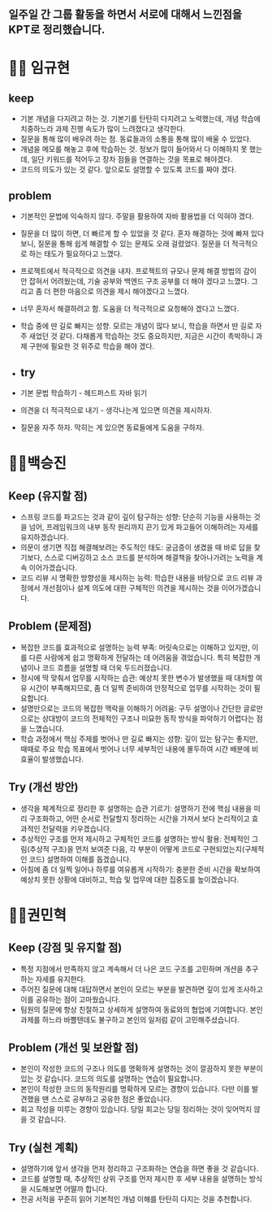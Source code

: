 ## 일주일 간 그룹 활동을 하면서 서로에 대해서 느낀점을 KPT로 정리했습니다. 

# 👨‍💻 임규현

## **keep**
- 기본 개념을 다지려고 하는 것. 기본기를 탄탄히 다지려고 노력했는데, 개념 학습에 치중하느라 과제 진행 속도가 많이 느려졌다고 생각한다.
- 질문을 통해 많이 배우려 하는 점. 동료들과의 소통을 통해 많이 배울 수 있었다.
- 개념을 메모를 해놓고 후에 학습하는 것. 정보가 많이 들어와서 다 이해하지 못 했는데, 일단 키워드를 적어두고 장차 점들을 연결하는 것을 목표로 해야겠다. 
- 코드의 의도가 있는 것 같다. 앞으로도 설명할 수 있도록 코드를 짜야 겠다.

## **problem**
- 기본적인 문법에 익숙하지 않다. 주말을 활용하여 자바 활용법을 더 익혀야 겠다.
- 질문을 더 많이 하면, 더 빠르게 할 수 있었을 것 같다. 혼자 해결하는 것에 빠져 있다 보니, 질문을 통해 쉽게 해결할 수 있는 문제도 오래 걸렸었다. 질문을 더 적극적으로 하는 태도가 필요하다고 느꼈다.
- 프로젝트에서 적극적으로 의견을 내자. 프로젝트의 규모나 문제 해결 방법의 감이 안 잡혀서 어려웠는데, 기술 공부와 백엔드 구조 공부를 더 해야 겠다고 느꼈다. 그리고 좀 더 편한 마음으로 의견을 제시 해야겠다고 느꼈다.
- 너무 혼자서 해결하려고 함. 도움을 더 적극적으로 요청해야 겠다고 느꼈다.
- 학습 중에 딴 길로 빠지는 성향. 모르는 개념이 많다 보니, 학습을 하면서 딴 길로 자주 새었던 것 같다. 다채롭게 학습하는 것도 중요하지만, 지금은 시간이 촉박하니 과제 구현에 필요한 것 위주로 학습을 해야 겠다.
  
- ## **try**
- 기본 문법 학습하기 - 헤드퍼스트 자바 읽기 
- 의견을 더 적극적으로 내기 - 생각나는게 있으면 의견을 제시하자.
- 질문을 자주 하자. 막히는 게 있으면 동료들에게 도움을 구하자.

# 👨‍💻백승진

## **Keep (유지할 점)**
- 스프링 코드를 파고드는 것과 같이 깊이 탐구하는 성향: 단순히 기능을 사용하는 것을 넘어, 프레임워크의 내부 동작 원리까지 끈기 있게 파고들어 이해하려는 자세를 유지하겠습니다.
- 의문이 생기면 직접 해결해보려는 주도적인 태도: 궁금증이 생겼을 때 바로 답을 찾기보다, 스스로 디버깅하고 소스 코드를 분석하며 해결책을 찾아나가려는 노력을 계속 이어가겠습니다.
- 코드 리뷰 시 명확한 방향성을 제시하는 능력: 학습한 내용을 바탕으로 코드 리뷰 과정에서 개선점이나 설계 의도에 대한 구체적인 의견을 제시하는 것을 이어가겠습니다.

## **Problem (문제점)**
- 복잡한 코드를 효과적으로 설명하는 능력 부족: 머릿속으로는 이해하고 있지만, 이를 다른 사람에게 쉽고 명확하게 전달하는 데 어려움을 겪었습니다. 특히 복잡한 개념이나 코드 흐름을 설명할 때 더욱 두드러졌습니다.
- 정시에 딱 맞춰서 업무를 시작하는 습관: 예상치 못한 변수가 발생했을 때 대처할 여유 시간이 부족해지므로, 좀 더 일찍 준비하여 안정적으로 업무를 시작하는 것이 필요합니다.
- 설명만으로는 코드의 복잡한 맥락을 이해하기 어려움: 구두 설명이나 간단한 글로만으로는 상대방이 코드의 전체적인 구조나 미묘한 동작 방식을 파악하기 어렵다는 점을 느꼈습니다.
- 학습 과정에서 핵심 주제를 벗어나 딴 길로 빠지는 성향: 깊이 있는 탐구는 좋지만, 때때로 주요 학습 목표에서 벗어나 너무 세부적인 내용에 몰두하여 시간 배분에 비효율이 발생했습니다.

## **Try (개선 방안)**
- 생각을 체계적으로 정리한 후 설명하는 습관 기르기: 설명하기 전에 핵심 내용을 미리 구조화하고, 어떤 순서로 전달할지 정리하는 시간을 가져서 보다 논리적이고 효과적인 전달력을 키우겠습니다.
- 추상적인 구조를 먼저 제시하고 구체적인 코드를 설명하는 방식 활용: 전체적인 그림(추상적 구조)을 먼저 보여준 다음, 각 부분이 어떻게 코드로 구현되었는지(구체적인 코드) 설명하여 이해를 돕겠습니다.
- 아침에 좀 더 일찍 일어나 하루를 여유롭게 시작하기: 충분한 준비 시간을 확보하여 예상치 못한 상황에 대비하고, 학습 및 업무에 대한 집중도를 높이겠습니다.

# 👨‍💻권민혁

## **Keep (강점 및 유지할 점)**
- 특정 지점에서 만족하지 않고 계속해서 더 나은 코드 구조를 고민하며 개션을 추구하는 자세를 유지한다. 
- 주어진 질문에 대해 대답하면서 본인이 모르는 부분을 발견하면 깊이 있게 조사하고 이를 공유하는 점이 고마웠습니다.
- 팀원의 질문에 항상 친절하고 상세하게 설명하여 동료와의 협업에 기여합니다. 본인 과제를 하느라 바쁠텐데도 불구하고 본인의 일처럼 같이 고민해주셨습니다. 

## **Problem (개선 및 보완할 점)**
- 본인이 작성한 코드의 구조나 의도를 명확하게 설명하는 것이 깔끔하지 못한 부분이 있는 것 같습니다. 코드의 의도를 설명하는 연습이 필요합니다. 
- 본인이 작성한 코드의 동작원리를 명확하게 모르는 경향이 있습니다. 다만 이를 발견했을 땐 스스로 공부하고 공유한 점은 좋았습니다. 
- 회고 작성을 미루는 경향이 있습니다. 당일 회고는 당일 정리하는 것이 잊어먹지 않을 것 같습니다. 

## **Try (실천 계획)**
- 설명하기에 앞서 생각을 먼저 정리하고 구조화하는 연습을 하면 좋을 것 같습니다. 
- 코드를 설명할 때, 추상적인 상위 구조를 먼저 제시한 후 세부 내용을 설명하는 방식을 시도해보면 어떨까 합니다.
- 전공 서적을 꾸준히 읽어 기본적인 개념 이해를 탄탄히 다지는 것을 추천합니다. 














